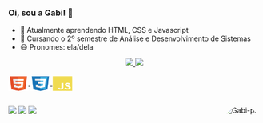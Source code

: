 ### Oi, sou a Gabi! 👋

- 🔭 Atualmente aprendendo HTML, CSS e Javascript
- 🌱 Cursando o 2º semestre de Análise e Desenvolvimento de Sistemas
- 😄 Pronomes: ela/dela

<div align="center">
  <a href="https://github.com/maagabriella">
  <img height="180em" src="https://github-readme-stats.vercel.app/api?username=maagabriella&show_icons=true&theme=dracula&include_all_commits=true&count_private=true"/>
  <img height="180em" src="https://github-readme-stats.vercel.app/api/top-langs/?username=maagabriella&layout=compact&langs_count=7&theme=dracula"/>
</div>
<div style="display: inline_block"><br>
  <img align="center" alt="Gabi-HTML" height="30" width="40" src="https://raw.githubusercontent.com/devicons/devicon/master/icons/html5/html5-original.svg">
  <img align="center" alt="Gabi-CSS" height="30" width="40" src="https://raw.githubusercontent.com/devicons/devicon/master/icons/css3/css3-original.svg">
  <img align="center" alt="Gabi-Js" height="30" width="40" src="https://raw.githubusercontent.com/devicons/devicon/master/icons/javascript/javascript-plain.svg">
</div>
  
  ##
 
<img align="right" alt="Gabi-pic" height="170" style="border-radius:50px;" src="https://cdn.discordapp.com/attachments/987511192106971146/1004168390820245604/download20220802202244.png">
</div>
 
  ##

<div> 

  <a href="https://instagram.com/ow.mag" target="_blank"><img src="https://img.shields.io/badge/-Instagram-%23E4405F?style=for-the-badge&logo=instagram&logoColor=white" target="_blank"></a>
  <a href = "mailto:gabriellaleitecruz@gmail.com"><img src="https://img.shields.io/badge/-Gmail-%23333?style=for-the-badge&logo=gmail&logoColor=white" target="_blank"></a>
  <a href="https://www.linkedin.com/in/maria-gabriella-leite-cruz/" target="_blank"><img src="https://img.shields.io/badge/-LinkedIn-%230077B5?style=for-the-badge&logo=linkedin&logoColor=white" target="_blank"></a> 
  
</div>
